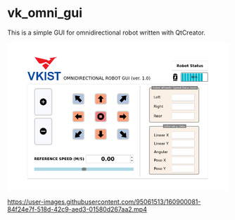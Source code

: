 # vk_omni_gui
This is a simple GUI for omnidirectional robot written with QtCreator.

![Screenshot](gui.PNG)

https://user-images.githubusercontent.com/95061513/160900081-84f24e7f-518d-42c9-aed3-01580d267aa2.mp4
